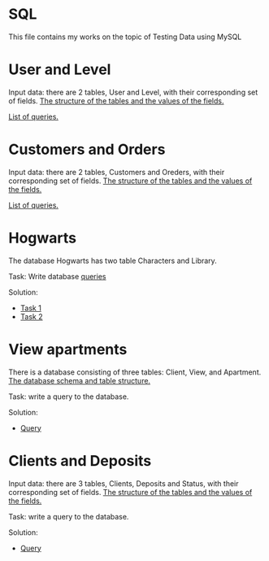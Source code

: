 # SQL

This file contains my works on the topic of Testing Data using MySQL

# User and Level

Input data: there are 2 tables, User and Level, with their corresponding set of fields. [The structure of the tables and the values of the fields.](https://github.com/EkaterinaSoldatova/SQL/blob/main/UsersAndLevel.pdf)

[List of queries.](https://github.com/EkaterinaSoldatova/SQL/blob/main/UsersAndLevel.sql)

# Customers and Orders

Input data: there are 2 tables, Customers and Oreders, with their corresponding set of fields. [The structure of the tables and the values of the fields.](https://github.com/EkaterinaSoldatova/SQL/blob/main/CustomersAndOrders.pdf)

[List of queries.](https://github.com/EkaterinaSoldatova/SQL/blob/main/CustomersAndOrders.sql)


# Hogwarts

The database Hogwarts has two table Characters and Library.

Task: Write database [queries](https://drive.google.com/drive/u/3/folders/1Lt7CY69nR5awNs_9q0XJOHRti4vJj3Qa)

Solution: 
- [Task 1](https://github.com/EkaterinaSoldatova/SQL/blob/main/Hogwarts_queries_task1.sql)
- [Task 2](https://github.com/EkaterinaSoldatova/SQL/blob/main/Hogwarts_queries_task2.sql)

# View apartments

There is a database consisting of three tables: Client, View, and Apartment. [The database schema and table structure.](https://github.com/EkaterinaSoldatova/SQL/blob/main/ViewApartments.pdf)

Task: write a query to the database.

Solution:
- [Query](https://github.com/EkaterinaSoldatova/SQL/blob/main/ViewApartments.sql)

# Clients and Deposits


Input data: there are 3 tables, Clients, Deposits and Status, with their corresponding set of fields. [The structure of the tables and the values of the fields.](https://github.com/EkaterinaSoldatova/SQL/blob/main/ClientsDeposits.pdf)

Task: write a query to the database.

Solution:
- [Query](https://github.com/EkaterinaSoldatova/SQL/blob/main/ClientsDeposits.sql)